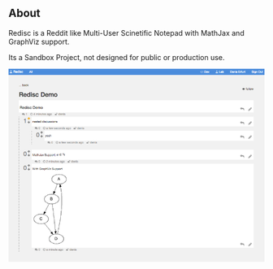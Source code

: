 ## About

Redisc is a Reddit like Multi-User Scinetific Notepad with MathJax and GraphViz support.

Its a Sandbox Project, not designed for public or production use.

![](screen.png)
